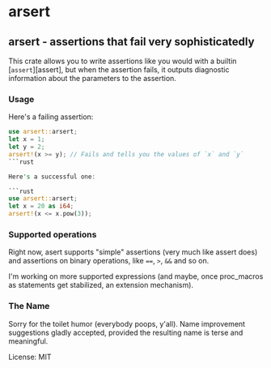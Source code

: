 # arsert

## arsert - assertions that fail very sophisticatedly

This crate allows you to write assertions like you would with a
builtin [`assert`][assert], but when the assertion fails, it outputs
diagnostic information about the parameters to the assertion.

### Usage

Here's a failing assertion:

```rust should_panic
use arsert::arsert;
let x = 1;
let y = 2;
arsert!(x >= y); // Fails and tells you the values of `x` and `y`
```rust

Here's a successful one:

```rust
use arsert::arsert;
let x = 20 as i64;
arsert!(x <= x.pow(3));
```

### Supported operations

Right now, asert supports "simple" assertions (very much like assert
does) and assertions on binary operations, like `==`, `>`, `&&` and so
on.

I'm working on more supported expressions (and maybe, once proc_macros
as statements get stabilized, an extension mechanism).

### The Name

Sorry for the toilet humor (everybody poops, y'all). Name improvement
suggestions gladly accepted, provided the resulting name is terse and
meaningful.

License: MIT

